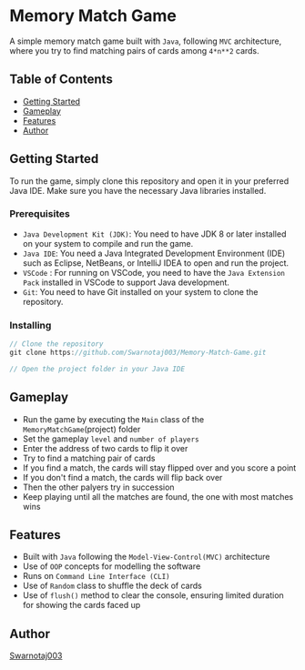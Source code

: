 # Memory Match Game

A simple memory match game built with `Java`, following `MVC` architecture, where you try to find matching pairs of cards among `4*n**2` cards.

## Table of Contents

* [Getting Started](#getting-started)
* [Gameplay](#gameplay)
* [Features](#features)
* [Author](#author)

## Getting Started

To run the game, simply clone this repository and open it in your preferred Java IDE. Make sure you have the necessary Java libraries installed.

### Prerequisites

* `Java Development Kit (JDK)`: You need to have JDK 8 or later installed on your system to compile and run the game.
* `Java IDE`: You need a Java Integrated Development Environment (IDE) such as Eclipse, NetBeans, or IntelliJ IDEA to open and run the project.
* `VSCode` : For running on VSCode, you need to have the `Java Extension Pack` installed in VSCode to support Java development.
* `Git`: You need to have Git installed on your system to clone the repository.

### Installing

```java
// Clone the repository
git clone https://github.com/Swarnotaj003/Memory-Match-Game.git

// Open the project folder in your Java IDE
```

## Gameplay

- Run the game by executing the `Main` class of the `MemoryMatchGame`(project) folder
- Set the gameplay `level` and `number of players`
- Enter the address of two cards to flip it over
- Try to find a matching pair of cards
- If you find a match, the cards will stay flipped over and you score a point
- If you don't find a match, the cards will flip back over
- Then the other palyers try in succession
- Keep playing until all the matches are found, the one with most matches wins

## Features

- Built with `Java` following the `Model-View-Control(MVC)` architecture
- Use of `OOP` concepts for modelling the software
- Runs on `Command Line Interface (CLI)`
- Use of `Random` class to shuffle the deck of cards
- Use of `flush()` method to clear the console, ensuring limited duration for showing the cards faced up

## Author

[Swarnotaj003](https://github.com/Swarnotaj003)